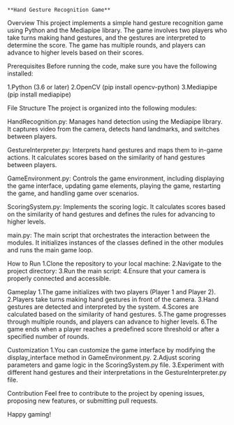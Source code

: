                                                                           **Hand Gesture Recognition Game**
Overview
This project implements a simple hand gesture recognition game using Python and the Mediapipe library. The game involves two players who take turns making hand gestures, and the gestures are interpreted to determine the score. The game has multiple rounds, and players can advance to higher levels based on their scores.

Prerequisites
Before running the code, make sure you have the following installed:

1.Python (3.6 or later)
2.OpenCV (pip install opencv-python)
3.Mediapipe (pip install mediapipe)


File Structure
The project is organized into the following modules:

HandRecognition.py: Manages hand detection using the Mediapipe library. It captures video from the camera, detects hand landmarks, and switches between players.

GestureInterpreter.py: Interprets hand gestures and maps them to in-game actions. It calculates scores based on the similarity of hand gestures between players.

GameEnvironment.py: Controls the game environment, including displaying the game interface, updating game elements, playing the game, restarting the game, and handling game over scenarios.

ScoringSystem.py: Implements the scoring logic. It calculates scores based on the similarity of hand gestures and defines the rules for advancing to higher levels.

main.py: The main script that orchestrates the interaction between the modules. It initializes instances of the classes defined in the other modules and runs the main game loop.

How to Run
1.Clone the repository to your local machine:
2.Navigate to the project directory:
3.Run the main script:
4.Ensure that your camera is properly connected and accessible.

Gameplay
1.The game initializes with two players (Player 1 and Player 2).
2.Players take turns making hand gestures in front of the camera.
3.Hand gestures are detected and interpreted by the system.
4.Scores are calculated based on the similarity of hand gestures.
5.The game progresses through multiple rounds, and players can advance to higher levels.
6.The game ends when a player reaches a predefined score threshold or after a specified number of rounds.

Customization
1.You can customize the game interface by modifying the display_interface method in GameEnvironment.py.
2.Adjust scoring parameters and game logic in the ScoringSystem.py file.
3.Experiment with different hand gestures and their interpretations in the GestureInterpreter.py file.

Contribution
Feel free to contribute to the project by opening issues, proposing new features, or submitting pull requests.

Happy gaming!





